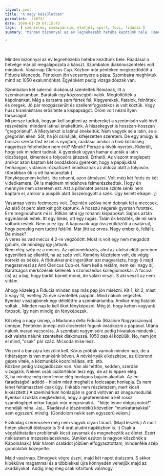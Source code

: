 ```yaml
---
layout: post
title: "A nagy készületben"
permalink:  /4673/ 
date: 2008-01-29 07:15:43
tags:  [ szentelés, szeminárium, életjel, sport, foci, fiducia ] 
summary: "Minden bizonnyal az év legnehezebb hetébe kezdtünk bele. Ráadásul a hétvége már jól megalapozota a káoszt. Szombaton diakónuszentelés volt minálunk. Vasárnap Clericus Cup. Közben már pénteken megkezdődött a Fiducia kilencede. Pénteken jön vecsernyére a pápa. Szombatra meghívtuk mind az 1050 exalunnónkat. Egyébként pedig vizsgaidőszak van.  
"

---
```

Minden bizonnyal az év legnehezebb hetébe kezdtünk bele. Ráadásul a hétvége már jól megalapozota a káoszt. Szombaton diakónuszentelés volt minálunk. Vasárnap Clericus Cup. Közben már pénteken megkezdődött a Fiducia kilencede. Pénteken jön vecsernyére a pápa. Szombatra meghívtuk mind az 1050 exalunnónkat. Egyébként pedig vizsgaidőszak van.

Szombaton két salernói diakónust szenteltek Rómának, itt a szemináriumban. Barátaik egy közösségből valók. Megtöltötték a kápolnánkat. Még a karzatra sem fértek fel. Kisgyerekek, fiatalok, felnőttek és öregek. Jó pár mozgássérült és szellemifogyatékos is volt köztük. Vagy húsz kisministráns erősítette a kispapságot. Öröm volt nézni ilyen társaságot.  
Mi persze tudtuk, hogyan kell segíteni az embereket a szentmisén való hívő részvételre: mindent latinul énekeltünk. A hiszekegyet is hosszan-hosszan "gregoriánul". A Miatyánkot is latinul énekeltük. Nem vagyok se a latin, se a gregorián ellen. Sőt, ha jól csinálják, kifejezetten szeretem. De egy amúgy is hosszú szertartást ezzel is nyújtani, ráadásul amikor a hívő közösség nagyrésze feltehetően nem érti? Minek? Persze a hívők nyertek. Kiderült, hogy sok mindent tudnak. A gyerekek ugyan hamar elunták a latin dicsőséget, kimentek a folyosóra játszani. Érthető. Az viszont meglepett amikor azon kaptam két ovodáskorú gyereket, hogy a papájukkal fenhangon, vidáman rózsafűzért imádkoznak az áldozá alatt a folyosón. (Korábban ők is ott hancúroztak.)  
Fényképeznem kellett. Ide rohanni, azon átmászni. Volt még két fotós és két videókamera. Ők is majdnem mindehova felmerészkedtek. Hogy én mennyire nem szeretem ezt. Azt a pillanatot persze szinte senki nem kaptam el, amikor a püspök alatt összerogyott a szék. Úgy kellett elkapni. ;)

Vasárnap véres focimeccs volt. Őszintén szólva nem dobnak fel a meccsek. Az első öt perc alatt két gólt kaptunk. A hosszú négerek gyorsan futottak. Erre megindultunk mi is. Ritkán látni így rohanni kispapokat. Sajnos aztán egymásnak estek. Itt egy lökés, ott egy rugás. Talán ők kezdték, de mi sem voltunk restek. Nem jó ez így. A kapusunk úgy összeütközött a csatárral, hogy percekig nem tudott felállni. Már jött az orvos. Nagy ember ő, fellállt. De minek?  
A véres és vad meccs 4:2-re végződött. Most is volt egy nem megadott gólunk, de mindegy így jártunk.  
Nem elég szép ez a meccs. Az nyitómérközés, ahol az utolsó elötti percben egyenlített az ellenfél, na az szép volt. Kemény küzdelem volt, de végig korrekt és békés. A fődrukkerunk ingerülten azt magyarázta, hogy ő majd megszervezi az Anti Clericus Cup-ot. Nem kell a reklám, nem kell nagy díj. Barátságos mérkőzések kellenek a szomszédos kollégiumokkal. A focival (is) az a baj, hogy bárkit bármit mond, de valaki veszít. S aki veszít az nem vidám.

Ahogy közeleg a Fiducia minden nap más pap jön misézni. Kit 1, kit 2, mást 5 vagy 10, esetleg 25 éve szenteltek pappán. Mind nálunk végeztek. Ilyenkor visszajönnek egy délelőttre a szemináriumba. Amikor még fiatalok voltak... Minden nap le kell őket fényképezni. Még jó, hogy ketten vagyunk fotósok, így nem mindig én fényképezek.

Közeleg a nagy ünnep, a Madonna della Fiducia (Bizalom Nagyasszonya) ünnepe. Pénteken ünnepi esti dicséretet fogunk imádkozni a pápával. Utána nálunk marad vacsorára. A szombati nagymisére pedig hivatalos mindenki, akit valaha nálunk szenteltek diakónussá. 1050 pap él közülük. No, nem jön el mind, "csak" pár száz. Micsoda mise lesz.

Viszont a banzájra készülni kell. Kórus próbák vannak minden nap, de a titkárságon is van munkánk bőven. A névkártyák elkészítése, az ülésrend gépre vitele, a közmunkák koordinálása, stb. stb.   
Közben pedig vizsgaidőszak van. Van aki hétfőn, kedden, szerdán vizsgázik. Nekem csak csütörtökön lesz egy, de az is éppen elég.  
S, ha mindez még nem lenne elég honlapos bajaim akadtak. Az én - fáradtságból adódó - hibám miatt meghalt a focicsapat honlapja. És nem lehet feltámasztani csak úgy. (Inkább nem részletezem, mert kicsit kikészített.) A szeminárium honlapján is gond volt/van az image.modullal. Ilyenkor szokták megkérdezni, hogy a gépteremben a két rossz számítógépet mikor fogjuk már megcsinálni... "Ideje lenne dolgoznotok!" - mondják néha. Jaj... Ráadásul a jószándékű közvetlen "munkatársakkal" sem egyszerű mindig. (Gondolom nekik sem egyszerű velem.)

Fizikailag szerencsére még nem vagyok olyan fáradt. (Majd leszek.) A múlt héten sikerült többször is 3-4 órát aludni napközben is. :) Csak a végeláthatatlan problémák kicsit zavarnak és megnehezítik az életet. Ezért nekiestem a mézeskalácsoknak. (Amiket ezúton is nagyon köszönök a Kápolnának.) Már három családot jóízűen elfogyasztottam, mindenféle szép gondolatok közepette.

Majd vasárnap. Elmegyek végre úszni, majd két napot átalszom. S akkor kibékülve magammal és a többiekkel újra könnyedén vehetjük majd az akadályokat. Addig meg még csak kitartunk valahogy.